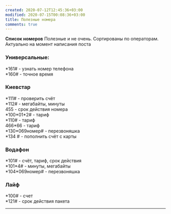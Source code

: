 ```yaml
---
created: 2020-07-12T12:45:36+03:00
modified: 2020-07-15T00:08:36+03:00
title: Полезные номера
comments: true
---
```


**Список номеров** Полезные и не очень. Сортированы по операторам. Актуально на момент написания поста

### Универсальные:    
\*161# - узнать номер телефона  
\*160# - точное время  

### Киевстар  
\*111# - проверить счёт  
\*112# - мегабайты, минуты  
455 - срок действия номера  
\*100\*01\*2# - тариф  
\*110# - тариф  
466\*66 - тариф  
\*130\*069номер# - перезвоняшка  
\*134 # - пополнить счёт с карты  

### Водафон  
\*101# - счёт, тариф, срок действия  
\*101\*4# - минуты, мегабайты  
\*104\*069номер# - перезвоняшка  

### Лайф  
\*100# - счет  
\*121# - срок действия пакета  

***




